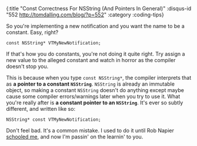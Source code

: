 {:title "Const Correctness For NSString (And Pointers In General)"
 :disqus-id "552 http://tomdalling.com/blog/?p=552"
 :category :coding-tips}

So you're implementing a new notification and you want the name to be a
constant. Easy, right?

```objc
const NSString* VTMyNewNotification;
```

If that's how you do constants, you're not doing it quite right. Try assign a
new value to the alleged constant and watch in horror as the compiler doesn't
stop you.

This is because when you type `const NSString*`, the compiler interprets that
as **a pointer to a constant `NSString`**. `NSString` is already an immutable
object, so making a constant `NSString` doesn't do anything except maybe cause
some compiler errors/warnings later when you try to use it. What you're really
after is **a constant pointer to an `NSString`**. It's ever so subtly
different, and written like so:

```objc
NSString* const VTMyNewNotification;
```

Don't feel bad. It's a common mistake. I used to do it until Rob Napier
[schooled me][], and now I'm passin' on the learnin' to you.

[schooled me]: http://stackoverflow.com/questions/1937685/static-nsstring-usage-vs-inline-nsstring-constants/1937727#1937727 "Static NSString usage vs inline NSString constants"

